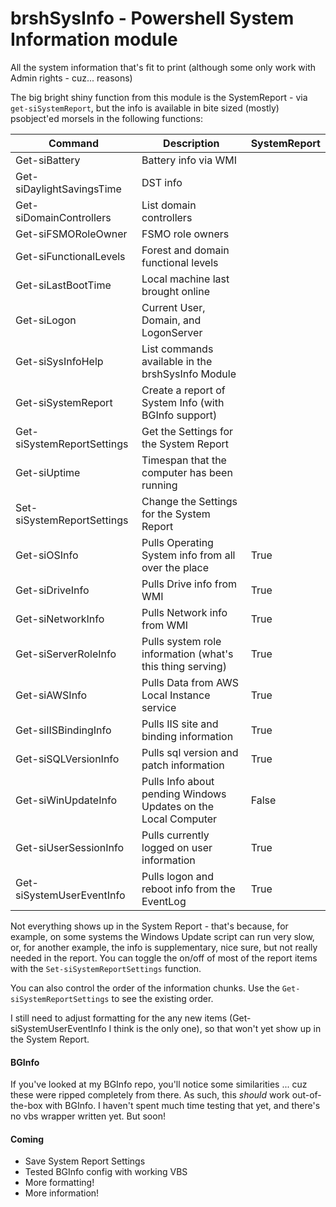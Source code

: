 # brshSysInfo - Powershell System Information module

All the system information that's fit to print (although some only work with Admin rights - cuz... reasons)

The big bright shiny function from this module is the SystemReport - via `get-siSystemReport`, but the info is available in bite sized (mostly) psobject'ed morsels in the following functions:

| Command                    | Description                                                    | SystemReport |
| -------------------------- | -------------------------------------------------------------- | ------------ |
| Get-siBattery              | Battery info via WMI                                           |              |
| Get-siDaylightSavingsTime  | DST info                                                       |              |
| Get-siDomainControllers    | List domain controllers                                        |              |
| Get-siFSMORoleOwner        | FSMO role owners                                               |              |
| Get-siFunctionalLevels     | Forest and domain functional levels                            |              |
| Get-siLastBootTime         | Local machine last brought online                              |              |
| Get-siLogon                | Current User, Domain, and LogonServer                          |              |
| Get-siSysInfoHelp          | List commands available in the brshSysInfo Module              |              |
| Get-siSystemReport         | Create a report of System Info (with BGInfo support)           |              |
| Get-siSystemReportSettings | Get the Settings for the System Report                         |              |
| Get-siUptime               | Timespan that the computer has been running                    |              |
| Set-siSystemReportSettings | Change the Settings for the System Report                      |              |
| Get-siOSInfo               | Pulls Operating System info from all over the place            | True         |
| Get-siDriveInfo            | Pulls Drive info from WMI                                      | True         |
| Get-siNetworkInfo          | Pulls Network info from WMI                                    | True         |
| Get-siServerRoleInfo       | Pulls system role information (what's this thing serving)      | True         |
| Get-siAWSInfo              | Pulls Data from AWS Local Instance service                     | True         |
| Get-siIISBindingInfo       | Pulls IIS site and binding information                         | True         |
| Get-siSQLVersionInfo       | Pulls sql version and patch information                        | True         |
| Get-siWinUpdateInfo        | Pulls Info about pending Windows Updates on the Local Computer | False        |
| Get-siUserSessionInfo      | Pulls currently logged on user information                     | True         |
| Get-siSystemUserEventInfo  | Pulls logon and reboot info from the EventLog                  | True         |

Not everything shows up in the System Report - that's because, for example, on some systems the Windows Update script can run very slow, or, for another example, the info is supplementary, nice sure, but not really needed in the report. You can toggle the on/off of most of the report items with the `Set-siSystemReportSettings` function.

You can also control the order of the information chunks. Use the `Get-siSystemReportSettings` to see the existing order.

I still need to adjust formatting for the any new items (Get-siSystemUserEventInfo I think is the only one), so that won't yet show up in the System Report.

#### BGInfo
If you've looked at my BGInfo repo, you'll notice some similarities ... cuz these were ripped completely from there. As such, this _should_ work out-of-the-box with BGInfo. I haven't spent much time testing that yet, and there's no vbs wrapper written yet. But soon!

#### Coming
* Save System Report Settings
* Tested BGInfo config with working VBS
* More formatting!
* More information!
